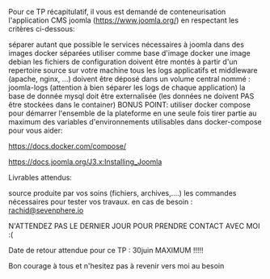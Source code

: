 Pour ce TP récapitulatif, il vous est demandé de conteneurisation l'application CMS joomla (https://www.joomla.org/)
en respectant les critères ci-dessous:

séparer autant que possible le services nécessaires à joomla dans des images docker séparées
utiliser comme base d'image docker une image debian
les fichiers de configuration doivent être montés à partir d'un repertoire source sur votre machine
tous les logs applicatifs et middleware (apache, nginx, ...) doivent être déposé dans un volume central nommé : joomla-logs (attention à bien séparer les logs de chaque application)
la base de donnée mysql doit être externalisée (les données ne doivent PAS être stockées dans le container)
BONUS POINT:
utiliser docker compose pour démarrer l'ensemble de la plateforme en une seule fois
tirer partie au maximum des variables d'environnements utilisables dans docker-compose
pour vous aider:

https://docs.docker.com/compose/
 
https://docs.joomla.org/J3.x:Installing_Joomla
 
Livrables attendus:

source produite par vos soins (fichiers, archives,....)
les commandes nécessaires pour tester vos travaux.
en cas de besoin : rachid@sevenphere.io

N'ATTENDEZ PAS LE DERNIER JOUR POUR PRENDRE CONTACT AVEC MOI :(

 

Date de retour attendue pour ce TP : 30juin MAXIMUM !!!!!

 

Bon courage à tous et n'hesitez pas à revenir vers moi au besoin 